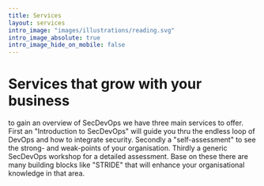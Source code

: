 ```yaml
---
title: Services
layout: services
intro_image: "images/illustrations/reading.svg"
intro_image_absolute: true
intro_image_hide_on_mobile: false
---
```


# Services that grow with your business

to gain an overview of SecDevOps we have three main services to offer. First an "Introduction to SecDevOps" will guide you thru the endless loop of DevOps and how to integrate security. Secondly a "self-assessment" to see the strong- and weak-points of your organisation. Thirdly a generic SecDevOps workshop for a detailed assessment. Base on these there  are many building blocks like "STRIDE" that will enhance your organisational knowledge in that area.
